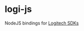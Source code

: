 # logi-js

NodeJS bindings for [Logitech SDKs](https://www.logitechg.com/en-us/innovation/developer-lab.html)
